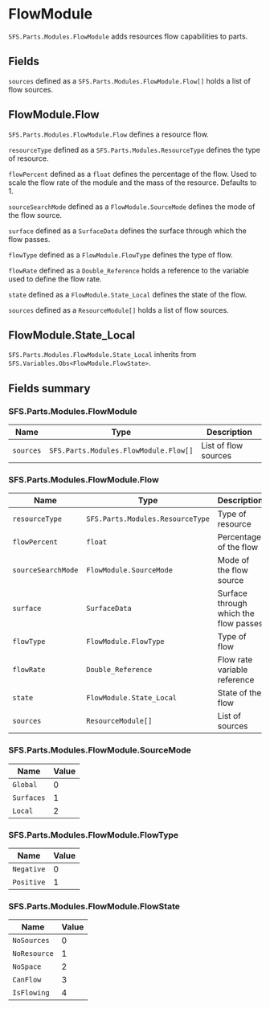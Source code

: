 # FlowModule
`SFS.Parts.Modules.FlowModule` adds resources flow capabilities to parts.

## Fields
`sources` defined as a `SFS.Parts.Modules.FlowModule.Flow[]` holds a list of flow sources.

## FlowModule.Flow
`SFS.Parts.Modules.FlowModule.Flow` defines a resource flow.

`resourceType` defined as a `SFS.Parts.Modules.ResourceType` defines the type of resource.

`flowPercent` defined as a `float` defines the percentage of the flow. Used to scale the flow rate of the module and the mass of the resource. Defaults to 1.

`sourceSearchMode` defined as a `FlowModule.SourceMode` defines the mode of the flow source.

`surface` defined as a `SurfaceData` defines the surface through which the flow passes.

`flowType` defined as a `FlowModule.FlowType` defines the type of flow.

`flowRate` defined as a `Double_Reference` holds a reference to the variable used to define the flow rate.

`state` defined as a `FlowModule.State_Local` defines the state of the flow.

`sources` defined as a `ResourceModule[]` holds a list of flow sources.

## FlowModule.State_Local
`SFS.Parts.Modules.FlowModule.State_Local` inherits from `SFS.Variables.Obs<FlowModule.FlowState>`.

## Fields summary
### SFS.Parts.Modules.FlowModule
| Name | Type | Description |
|-|-|-|
| `sources` | `SFS.Parts.Modules.FlowModule.Flow[]` | List of flow sources |

### SFS.Parts.Modules.FlowModule.Flow
| Name | Type | Description |
|-|-|-|
| `resourceType` | `SFS.Parts.Modules.ResourceType` | Type of resource |
| `flowPercent` | `float` | Percentage of the flow |
| `sourceSearchMode` | `FlowModule.SourceMode` | Mode of the flow source |
| `surface` | `SurfaceData` | Surface through which the flow passes |
| `flowType` | `FlowModule.FlowType` | Type of flow |
| `flowRate` | `Double_Reference` | Flow rate variable reference |
| `state` | `FlowModule.State_Local` | State of the flow |
| `sources` | `ResourceModule[]` | List of sources |

### SFS.Parts.Modules.FlowModule.SourceMode
| Name | Value |
|-|-|
| `Global` | 0 |
| `Surfaces` | 1 |
| `Local` | 2 |

### SFS.Parts.Modules.FlowModule.FlowType
| Name | Value |
|-|-|
| `Negative` | 0 |
| `Positive` | 1 |

### SFS.Parts.Modules.FlowModule.FlowState
| Name | Value |
|-|-|
| `NoSources` | 0 |
| `NoResource` | 1 |
| `NoSpace` | 2 |
| `CanFlow` | 3 |
| `IsFlowing` | 4 |